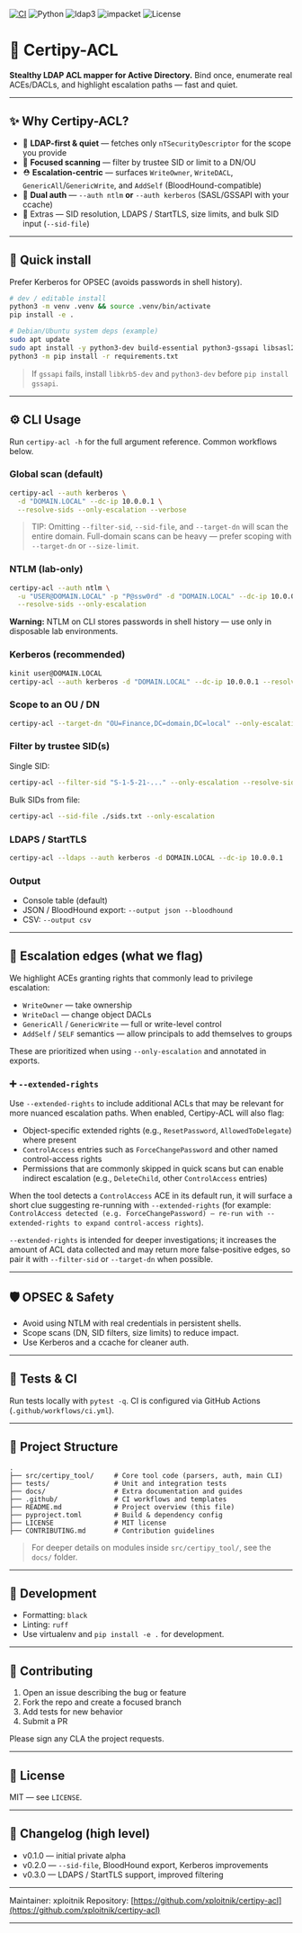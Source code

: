 [![CI](https://github.com/xploitnik/certipy-acl/actions/workflows/ci.yml/badge.svg)](https://github.com/xploitnik/certipy-acl/actions/workflows/ci.yml)
![Python](https://img.shields.io/badge/Python-3.8%2B-3776AB?logo=python\&logoColor=white)
![ldap3](https://img.shields.io/badge/ldap3-%E2%89%A52.9-blue)
![impacket](https://img.shields.io/badge/impacket-%E2%89%A50.11.0-blueviolet)
![License](https://img.shields.io/badge/License-MIT-green)

# 🔐 Certipy-ACL

**Stealthy LDAP ACL mapper for Active Directory.** Bind once, enumerate real ACEs/DACLs, and highlight escalation paths — fast and quiet.

---

## ✨ Why Certipy-ACL?

* 🔎 **LDAP-first & quiet** — fetches only `nTSecurityDescriptor` for the scope you provide
* 🎯 **Focused scanning** — filter by trustee SID or limit to a DN/OU
* ⛑️ **Escalation-centric** — surfaces `WriteOwner`, `WriteDACL`, `GenericAll`/`GenericWrite`, and `AddSelf` (BloodHound-compatible)
* 🔐 **Dual auth** — `--auth ntlm` **or** `--auth kerberos` (SASL/GSSAPI with your ccache)
* 🧩 Extras — SID resolution, LDAPS / StartTLS, size limits, and bulk SID input (`--sid-file`)

---

## 🚀 Quick install

Prefer Kerberos for OPSEC (avoids passwords in shell history).

```bash
# dev / editable install
python3 -m venv .venv && source .venv/bin/activate
pip install -e .

# Debian/Ubuntu system deps (example)
sudo apt update
sudo apt install -y python3-dev build-essential python3-gssapi libsasl2-modules-gssapi-mit krb5-user
python3 -m pip install -r requirements.txt
```

> If `gssapi` fails, install `libkrb5-dev` and `python3-dev` before `pip install gssapi`.

---

## ⚙️ CLI Usage

Run `certipy-acl -h` for the full argument reference.  Common workflows below.

### Global scan (default)

```bash
certipy-acl --auth kerberos \
  -d "DOMAIN.LOCAL" --dc-ip 10.0.0.1 \
  --resolve-sids --only-escalation --verbose
```

> TIP: Omitting `--filter-sid`, `--sid-file`, and `--target-dn` will scan the entire domain. Full-domain scans can be heavy — prefer scoping with `--target-dn` or `--size-limit`.

### NTLM (lab-only)

```bash
certipy-acl --auth ntlm \
  -u "USER@DOMAIN.LOCAL" -p "P@ssw0rd" -d "DOMAIN.LOCAL" --dc-ip 10.0.0.1 \
  --resolve-sids --only-escalation
```

**Warning:** NTLM on CLI stores passwords in shell history — use only in disposable lab environments.

### Kerberos (recommended)

```bash
kinit user@DOMAIN.LOCAL
certipy-acl --auth kerberos -d "DOMAIN.LOCAL" --dc-ip 10.0.0.1 --resolve-sids
```

### Scope to an OU / DN

```bash
certipy-acl --target-dn "OU=Finance,DC=domain,DC=local" --only-escalation
```

### Filter by trustee SID(s)

Single SID:

```bash
certipy-acl --filter-sid "S-1-5-21-..." --only-escalation --resolve-sids
```

Bulk SIDs from file:

```bash
certipy-acl --sid-file ./sids.txt --only-escalation
```

### LDAPS / StartTLS

```bash
certipy-acl --ldaps --auth kerberos -d DOMAIN.LOCAL --dc-ip 10.0.0.1
```

### Output

* Console table (default)
* JSON / BloodHound export: `--output json --bloodhound`
* CSV: `--output csv`

---

## 🔎 Escalation edges (what we flag)

We highlight ACEs granting rights that commonly lead to privilege escalation:

* `WriteOwner` — take ownership
* `WriteDacl` — change object DACLs
* `GenericAll` / `GenericWrite` — full or write-level control
* `AddSelf` / `SELF` semantics — allow principals to add themselves to groups

These are prioritized when using `--only-escalation` and annotated in exports.

### ➕ `--extended-rights`

Use `--extended-rights` to include additional ACLs that may be relevant for more nuanced escalation paths. When enabled, Certipy-ACL will also flag:

* Object-specific extended rights (e.g., `ResetPassword`, `AllowedToDelegate`) where present
* `ControlAccess` entries such as `ForceChangePassword` and other named control-access rights
* Permissions that are commonly skipped in quick scans but can enable indirect escalation (e.g., `DeleteChild`, other `ControlAccess` entries)

When the tool detects a `ControlAccess` ACE in its default run, it will surface a short clue suggesting re-running with `--extended-rights` (for example: `ControlAccess detected (e.g. ForceChangePassword) — re-run with --extended-rights to expand control-access rights`).

`--extended-rights` is intended for deeper investigations; it increases the amount of ACL data collected and may return more false-positive edges, so pair it with `--filter-sid` or `--target-dn` when possible.

---

## 🛡️ OPSEC & Safety

* Avoid using NTLM with real credentials in persistent shells.
* Scope scans (DN, SID filters, size limits) to reduce impact.
* Use Kerberos and a ccache for cleaner auth.

---

## 🧪 Tests & CI

Run tests locally with `pytest -q`. CI is configured via GitHub Actions (`.github/workflows/ci.yml`).

---

## 📂 Project Structure

```
.
├── src/certipy_tool/     # Core tool code (parsers, auth, main CLI)
├── tests/                # Unit and integration tests
├── docs/                 # Extra documentation and guides
├── .github/              # CI workflows and templates
├── README.md             # Project overview (this file)
├── pyproject.toml        # Build & dependency config
├── LICENSE               # MIT license
├── CONTRIBUTING.md       # Contribution guidelines
```

> For deeper details on modules inside `src/certipy_tool/`, see the `docs/` folder.

---

## 🧰 Development

* Formatting: `black`
* Linting: `ruff`
* Use virtualenv and `pip install -e .` for development.

---

## 🤝 Contributing

1. Open an issue describing the bug or feature
2. Fork the repo and create a focused branch
3. Add tests for new behavior
4. Submit a PR

Please sign any CLA the project requests.

---

## 📝 License

MIT — see `LICENSE`.

---

## 🔖 Changelog (high level)

* v0.1.0 — initial private alpha
* v0.2.0 — `--sid-file`, BloodHound export, Kerberos improvements
* v0.3.0 — LDAPS / StartTLS support, improved filtering

---

Maintainer: xploitnik
Repository: [https://github.com/xploitnik/certipy-acl](https://github.com/xploitnik/certipy-acl)

---










